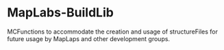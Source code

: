 # MapLabs-BuildLib
MCFunctions to accommodate the creation and usage of structureFiles for future usage by MapLaps and other development groups.
